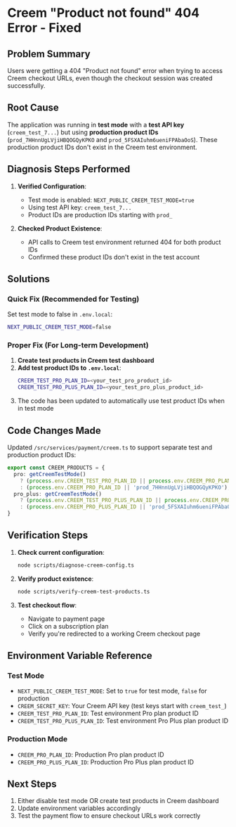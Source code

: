 # Creem "Product not found" 404 Error - Fixed

## Problem Summary
Users were getting a 404 "Product not found" error when trying to access Creem checkout URLs, even though the checkout session was created successfully.

## Root Cause
The application was running in **test mode** with a **test API key** (`creem_test_7...`) but using **production product IDs** (`prod_7HHnnUgLVjiHBQOGQyKPKO` and `prod_5FSXAIuhm6ueniFPAbaOoS`). These production product IDs don't exist in the Creem test environment.

## Diagnosis Steps Performed

1. **Verified Configuration**:
   - Test mode is enabled: `NEXT_PUBLIC_CREEM_TEST_MODE=true`
   - Using test API key: `creem_test_7...`
   - Product IDs are production IDs starting with `prod_`

2. **Checked Product Existence**:
   - API calls to Creem test environment returned 404 for both product IDs
   - Confirmed these product IDs don't exist in the test account

## Solutions

### Quick Fix (Recommended for Testing)
Set test mode to false in `.env.local`:
```bash
NEXT_PUBLIC_CREEM_TEST_MODE=false
```

### Proper Fix (For Long-term Development)
1. **Create test products in Creem test dashboard**
2. **Add test product IDs to `.env.local`**:
   ```bash
   CREEM_TEST_PRO_PLAN_ID=<your_test_pro_product_id>
   CREEM_TEST_PRO_PLUS_PLAN_ID=<your_test_pro_plus_product_id>
   ```
3. The code has been updated to automatically use test product IDs when in test mode

## Code Changes Made

Updated `/src/services/payment/creem.ts` to support separate test and production product IDs:

```typescript
export const CREEM_PRODUCTS = {
  pro: getCreemTestMode() 
    ? (process.env.CREEM_TEST_PRO_PLAN_ID || process.env.CREEM_PRO_PLAN_ID || 'prod_7HHnnUgLVjiHBQOGQyKPKO')
    : (process.env.CREEM_PRO_PLAN_ID || 'prod_7HHnnUgLVjiHBQOGQyKPKO'),
  pro_plus: getCreemTestMode()
    ? (process.env.CREEM_TEST_PRO_PLUS_PLAN_ID || process.env.CREEM_PRO_PLUS_PLAN_ID || 'prod_5FSXAIuhm6ueniFPAbaOoS')
    : (process.env.CREEM_PRO_PLUS_PLAN_ID || 'prod_5FSXAIuhm6ueniFPAbaOoS')
}
```

## Verification Steps

1. **Check current configuration**:
   ```bash
   node scripts/diagnose-creem-config.ts
   ```

2. **Verify product existence**:
   ```bash
   node scripts/verify-creem-test-products.ts
   ```

3. **Test checkout flow**:
   - Navigate to payment page
   - Click on a subscription plan
   - Verify you're redirected to a working Creem checkout page

## Environment Variable Reference

### Test Mode
- `NEXT_PUBLIC_CREEM_TEST_MODE`: Set to `true` for test mode, `false` for production
- `CREEM_SECRET_KEY`: Your Creem API key (test keys start with `creem_test_`)
- `CREEM_TEST_PRO_PLAN_ID`: Test environment Pro plan product ID
- `CREEM_TEST_PRO_PLUS_PLAN_ID`: Test environment Pro Plus plan product ID

### Production Mode
- `CREEM_PRO_PLAN_ID`: Production Pro plan product ID
- `CREEM_PRO_PLUS_PLAN_ID`: Production Pro Plus plan product ID

## Next Steps

1. Either disable test mode OR create test products in Creem dashboard
2. Update environment variables accordingly
3. Test the payment flow to ensure checkout URLs work correctly